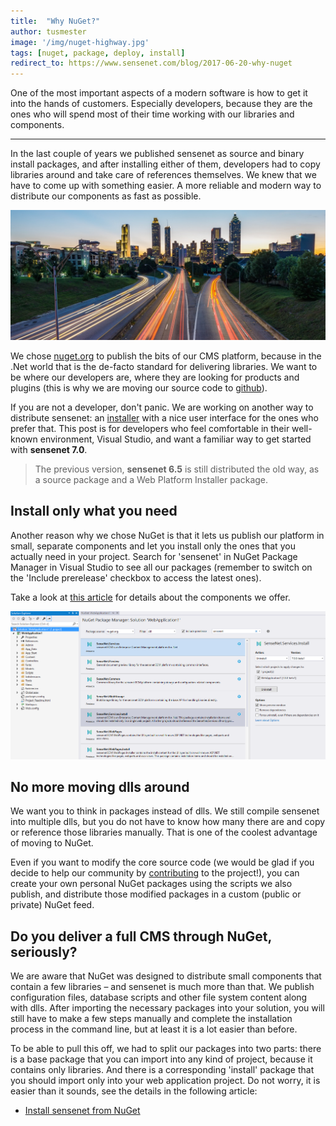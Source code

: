 ```yaml
---
title:  "Why NuGet?"
author: tusmester
image: '/img/nuget-highway.jpg'
tags: [nuget, package, deploy, install]
redirect_to: https://www.sensenet.com/blog/2017-06-20-why-nuget
---
```


One of the most important aspects of a modern software is how to get it into the hands of customers. Especially developers, because they are the ones who will spend most of their time working with our libraries and components.

---

In the last couple of years we published sensenet as source and binary install packages, and after installing either of them, developers had to copy libraries around and take care of references themselves. We knew that we have to come up with something easier. A more reliable and modern way to distribute our components as fast as possible.

![Fast updates](/img/nuget-highway.jpg "Fast updates")

We chose [nuget.org](https://www.nuget.org/packages?q=sensenet) to publish the bits of our CMS platform, because in the .Net world that is the de-facto standard for delivering libraries. We want to be where our developers are, where they are looking for products and plugins (this is why we are moving our source code to [github](/blog/2017/05/23/moving-to-github)).

If you are not a developer, don't panic. We are working on another way to distribute sensenet: an [installer](https://github.com/SenseNet/sn-installer) with a nice user interface for the ones who prefer that. This post is for developers who feel comfortable in their well-known environment, Visual Studio, and want a familiar way to get started with **sensenet 7.0**.

> The previous version, **sensenet 6.5** is still distributed the old way, as a source package and a Web Platform Installer package.

## Install only what you need

Another reason why we chose NuGet is that it lets us publish our platform in small, separate components and let you install only the ones that you actually need in your project. Search for 'sensenet' in NuGet Package Manager in Visual Studio to see all our packages (remember to switch on the 'Include prerelease' checkbox to access the latest ones). 

Take a look at [this article](/docs/sensenet-components) for details about the components we offer.

![Package list in Visual Studio](/img/nuget-packages-vs.png)

## No more moving dlls around

We want you to think in packages instead of dlls. We still compile sensenet into multiple dlls, but you do not have to know how many there are and copy or reference those libraries manually. That is one of the coolest advantage of moving to NuGet.

Even if you want to modify the core source code (we would be glad if you decide to help our community by [contributing](https://github.com/SenseNet/sensenet/blob/master/CONTRIBUTING.md) to the project!), you can create your own personal NuGet packages using the scripts we also publish, and distribute those modified packages in a custom (public or private) NuGet feed.

## Do you deliver a full CMS through NuGet, seriously?

We are aware that NuGet was designed to distribute small components that contain a few libraries – and sensenet is much more than that. We publish configuration files, database scripts and other file system content along with dlls. After importing the necessary packages into your solution, you will still have to make a few steps manually and complete the installation process in the command line, but at least it is a lot easier than before.

To be able to pull this off, we had to split our packages into two parts: there is a base package that you can import into any kind of project, because it contains only libraries. And there is a corresponding 'install' package that you should import only into your web application project. Do not worry, it is easier than it sounds, see the details in the following article: 

* [Install sensenet from NuGet](http://community.sensenet.com/docs/install-sn-from-nuget)